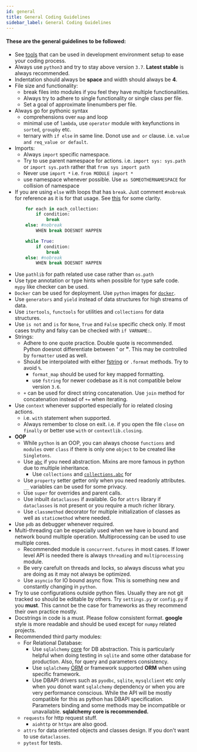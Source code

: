 ```yaml
---
id: general
title: General Coding Guidelines
sidebar_label: General Coding Guidelines
---
```


#### These are the general guidelines to be followed:

* See [tools](tools.md) that can be used in development environment setup to ease your coding process.
* Always use `python3` and try to stay above version `3.7`. **Latest stable** is always recommended.
* Indentation should always be **space** and width should always be **4**.
* File size and functionality:
    - break files into modules if you feel they have multiple functionalities.
    - Always try to adhere to single functionality or single class per file.
    - Set a goal of approximate linenumbers per file.
* Always go for pythonic syntax
    - comprehensions over `map` and loop
    - minimal use of `lambda`, use `operator` module with keyfunctions in `sorted`, `groupby` etc.
    - ternary with `if else` in same line. Donot use `and or` clause. i.e. `value and req_value or default`.
* Imports:
    - Always `import` specific namespace.
    - Try to use parent namespace for actions. i.e. `import sys: sys.path` or `import sys.path` rather that `from sys import path`
    - Never use `import *` i.e. `from MODULE import *`
    - use namespace whenever possible. Use `as SOMEOTHERNAMESPACE` for collision of namespace
* If you are using `else` with loops that has `break`. Just comment `#nobreak` for reference as it is for that usage. See [this](http://python-notes.curiousefficiency.org/en/latest/python_concepts/break_else.html) for some clarity.
    ```python
        for each in each_collection:
            if condition:
                break
        else: #nobreak
            WHEN break DOESNOT HAPPEN

        while True:
            if condition:
                break
        else: #nobreak
            WHEN break DOESNOT HAPPEN
    ```
* Use `pathlib` for path related use case rather than `os.path`
* Use type annotation or type hints when possible for type safe code. `mypy` like checker can be used.
* `Docker` can be used for deployment. Use `python` images for [`docker`](https://hub.docker.com/_/python).
* Use `generators` and `yield` instead of data structures for high streams of data.
* Use `itertools`, `functools` for utilities and `collections` for data structures.
* Use `is not` and `is` for `None`, `True` and `False` specific check only. If most cases truthy and falsy can be checked with  `if VARNAME:`.
* Strings:
    - Adhere to one quote practice. Double quote is recommended. Python doesnot differentiate between **'** or **"**. This may be controlled by `formatter` used as well.
    - Should be interpolated with either [fstring](https://www.python.org/dev/peps/pep-0498/) or `.format` methods. Try to avoid `%`.
        + `format_map` should be used for key mapped formatting.
        + use `fstring` for newer codebase as it is not compatible below version `3.6`.
    - `+` can be used for direct string concatenation. Use `join` method for concatenation instead of `+=` when iterating.
* Use `context` whenever supported especially for io related closing actions.
    - i.e. `with` statement when supported.
    - Always remember to close on exit. i.e. if you open the file `close` on `finally` or better use `with` or `contextlib.closing`.
* **OOP**
    - While `python` is an OOP, you can always choose `functions` and `modules` over `class` if there is only one `object` to be created like `Singletons`.
    - Use [`abc`](https://docs.python.org/3/library/abc.html) if you need abstraction. Mixins are more famous in python due to multiple inheritance.
        + Use `collections` and [`collections.abc`](https://docs.python.org/3/library/collections.abc.html) for
    - Use `property` setter getter only when you need readonly attributes. `__` variables can be used for some privacy.
    - Use `super` for overrides and parent calls.
    - Use inbuilt `dataclasses` if available. Go for `attrs` library if `dataclasses` is not present or you require a much richer library.
    - Use `classmethod` decorator for multiple initialization of classes as well as `staticmethod` where needed.
* Use `pdb` as debugger whenever required.
* Multi-threading can be especially used when we have io bound and network bound multiple operation. Multiprocessing can be used to use multiple cores.
    - Recommended module is `concurrent.futures` in most cases. If lower level API is needed there is always `threading` and `multiprocessing` module.
    - Be very carefult on threads and locks, so always discuss what you are doing as it may not always be optimized.
    - Use `asyncio` for IO bound async flow. This is something new and constantly changing in `python`.
* Try to use configurations outside python files. Usually they are not git tracked so should be editable by others. Try `settings.py` or `config.py` if you **must**. This cannot be the case for frameworks as they recommend their own practice mostly.
* Docstrings in code is a must. Please follow consistent format. **google** style is more readable and should be used except for `numpy` related projects.
* Recommended third party modules:
    - For Relational Database:
        + Use `sqlalchemy` [core](https://docs.sqlalchemy.org/en/13/core/) for DB abstraction. This is particularly helpful when doing testing in `sqlite` and some other database for production. Also, for query and parameters consistency.
        + Use `sqlalchemy` [ORM](https://docs.sqlalchemy.org/en/13/orm/) or framework supported **ORM** when using specific framework.
        + Use DBAPI drivers such as `pyodbc`, `sqlite`, `mysqlclient` etc only when you donot want `sqlalchemy` dependency or when you are very performance conscious. While the API will be mostly compatible for this as python has DBAPI specification. Parameters binding and some methods may be incompatible or unavailable. **sqlalchemy core is recommended.**
    - `requests` for http request stuff.
        + `aiohttp` or `httpx` are also good.
    - `attrs` for data oriented objects and classes design. If you don't want to use `dataclasses`.
    - `pytest` for tests.
